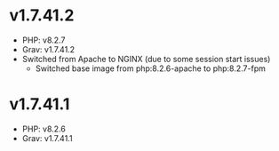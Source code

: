 # v1.7.41.2

* PHP: v8.2.7
* Grav: v1.7.41.2
* Switched from Apache to NGINX (due to some session start issues)
  * Switched base image from php:8.2.6-apache to php:8.2.7-fpm

# v1.7.41.1

* PHP: v8.2.6
* Grav: v1.7.41.1
